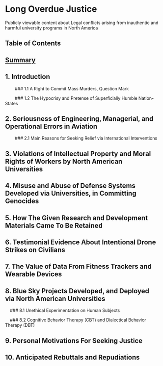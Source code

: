 # Long Overdue Justice
Publicly viewable content about Legal conflicts arising from inauthentic and harmful university programs in North America

## Table of Contents

## [Summary](/expose/00-0.md#summary)

## 1. Introduction

&nbsp; &nbsp; &nbsp; &nbsp; ### 1.1 A Right to Commit Mass Murders, Question Mark

&nbsp; &nbsp; &nbsp; &nbsp; ### 1.2 The Hypocrisy and Pretense of Superficially Humble Nation-States

## 2. Seriousness of Engineering, Managerial, and Operational Errors in Aviation

&nbsp; &nbsp; &nbsp; &nbsp; ### 2.1 Main Reasons for Seeking Relief via International Interventions

## 3. Violations of Intellectual Property and Moral Rights of Workers by North American Universities

## 4. Misuse and Abuse of Defense Systems Developed via Universities, in Committing Genocides 

## 5. How The Given Research and Development Materials Came To Be Retained

## 6. Testimonial Evidence About Intentional Drone Strikes on Civilians

## 7. The Value of Data From Fitness Trackers and Wearable Devices

## 8. Blue Sky Projects Developed, and Deployed via North American Universities

&nbsp; &nbsp; ### 8.1 Unethical Experimentation on Human Subjects

&nbsp; &nbsp; ### 8.2 Cognitive Behavior Therapy (CBT) and Dialectical Behavior Therapy (DBT)

## 9. Personal Motivations For Seeking Justice

## 10. Anticipated Rebuttals and Repudiations